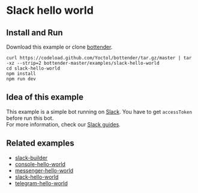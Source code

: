 # Slack hello world

## Install and Run

Download this example or clone [bottender](https://github.com/Yoctol/bottender).

```
curl https://codeload.github.com/Yoctol/bottender/tar.gz/master | tar -xz --strip=2 bottender-master/examples/slack-hello-world
cd slack-hello-world
npm install
npm run dev
```

## Idea of this example

This example is a simple bot running on [Slack](https://slack.com/). You have to get `accessToken` before run this bot.  
For more information, check our [Slack guides](https://yoctol.github.io/bottender-docs/docs/Platforms-Slack).  

## Related examples

- [slack-builder](../slack-builder)
- [console-hello-world](../console-hello-world)
- [messenger-hello-world](../messenger-hello-world)
- [slack-hello-world](../slack-hello-world)
- [telegram-hello-world](../telegram-hello-world)
